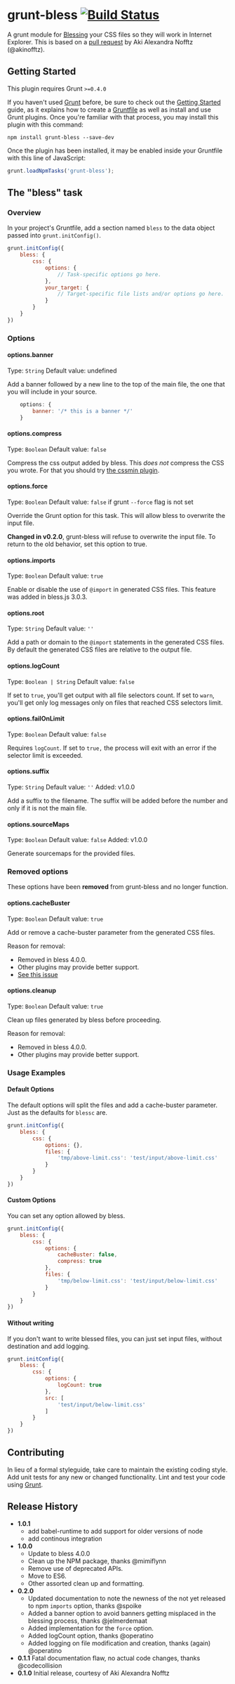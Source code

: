grunt-bless [![Build Status](https://travis-ci.org/BlessCSS/grunt-bless.svg?branch=master)](https://travis-ci.org/BlessCSS/grunt-bless)
===========

A grunt module for [Blessing](http://blesscss.com/) your CSS files so they will work in Internet Explorer. This is based on a [pull request](https://github.com/paulyoung/bless.js/pull/11) by Aki Alexandra Nofftz (@akinofftz).

Getting Started
---------------

This plugin requires Grunt `>=0.4.0`

If you haven't used [Grunt](http://gruntjs.com/) before, be sure to check out the [Getting Started](http://gruntjs.com/getting-started) guide, as it explains how to create a [Gruntfile](http://gruntjs.com/sample-gruntfile) as well as install and use Grunt plugins. Once you're familiar with that process, you may install this plugin with this command:

```shell
npm install grunt-bless --save-dev
```

Once the plugin has been installed, it may be enabled inside your Gruntfile with this line of JavaScript:

```js
grunt.loadNpmTasks('grunt-bless');
```

The "bless" task
----------------

### Overview ###

In your project's Gruntfile, add a section named `bless` to the data object passed into `grunt.initConfig()`.

```js
grunt.initConfig({
	bless: {
		css: {
			options: {
				// Task-specific options go here.
			},
			your_target: {
				// Target-specific file lists and/or options go here.
			}
		}
	}
})
```

### Options ###

#### options.banner ####

Type: `String`
Default value: undefined

Add a banner followed by a new line to the top of the main file, the one that
you will include in your source.

```js
	options: {
		banner: '/* this is a banner */'
	}
```

#### options.compress ####

Type: `Boolean`
Default value: `false`

Compress the css output added by bless. This _does not_ compress the CSS you
wrote. For that you should try [the cssmin plugin](https://github.com/gruntjs/grunt-contrib-cssmin).

#### options.force ####

Type: `Boolean`
Default value: `false` if grunt `--force` flag is not set

Override the Grunt option for this task. This will allow bless to overwrite the
input file.

**Changed in v0.2.0**, grunt-bless will refuse to overwrite the input file. To
return to the old behavior, set this option to true.

#### options.imports ####

Type: `Boolean`
Default value: `true`

Enable or disable the use of `@import` in generated CSS files. This feature was
added in bless.js 3.0.3.

#### options.root ####

Type: `String`
Default value: `''`

Add a path or domain to the `@import` statements in the generated CSS files. By
default the generated CSS files are relative to the output file.

#### options.logCount ####

Type: `Boolean | String`
Default value: `false`

If set to `true`, you'll get output with all file selectors count. If set to `warn`, you'll get only log messages only on files that reached CSS selectors limit.

#### options.failOnLimit ####

Type: `Boolean`
Default value: `false`

Requires `logCount`. If set to `true,` the process will exit with an error if the selector limit is exceeded.

#### options.suffix ####

Type: `String`
Default value: `''`
Added: v1.0.0

Add a suffix to the filename. The suffix will be added before the number and
only if it is not the main file.

#### options.sourceMaps ####

Type: `Boolean`
Default value: `false`
Added: v1.0.0

Generate sourcemaps for the provided files.

### Removed options ###

These options have been **removed** from grunt-bless and no longer function.

#### options.cacheBuster ####

Type: `Boolean`
Default value: `true`

Add or remove a cache-buster parameter from the generated CSS files.

Reason for removal:

- Removed in bless 4.0.0.
- Other plugins may provide better support.
- [See this issue](https://github.com/BlessCSS/bless/issues/57)

#### options.cleanup ####

Type: `Boolean`
Default value: `true`

Clean up files generated by bless before proceeding.

Reason for removal:

- Removed in bless 4.0.0.
- Other plugins may provide better support.


### Usage Examples ###

#### Default Options ####

The default options will split the files and add a cache-buster parameter. Just as the defaults for `blessc` are.

```js
grunt.initConfig({
	bless: {
		css: {
			options: {},
			files: {
				'tmp/above-limit.css': 'test/input/above-limit.css'
			}
		}
	}
})
```

#### Custom Options ####

You can set any option allowed by bless.

```js
grunt.initConfig({
	bless: {
		css: {
			options: {
				cacheBuster: false,
				compress: true
			},
			files: {
				'tmp/below-limit.css': 'test/input/below-limit.css'
			}
		}
	}
})
```

#### Without writing ####

If you don't want to write blessed files, you can just set input files, without destination and add logging.

```js
grunt.initConfig({
	bless: {
		css: {
			options: {
				logCount: true
			},
			src: [
				'test/input/below-limit.css'
			]
		}
	}
})
```

Contributing
------------

In lieu of a formal styleguide, take care to maintain the existing coding style. Add unit tests for any new or changed functionality. Lint and test your code using [Grunt](http://gruntjs.com/).

Release History
---------------

- **1.0.1**
	- add babel-runtime to add support for older versions of node
	- add continous integration
- **1.0.0**
	- Update to bless 4.0.0
	- Clean up the NPM package, thanks @mimiflynn
	- Remove use of deprecated APIs.
	- Move to ES6.
	- Other assorted clean up and formatting.
- **0.2.0**
	- Updated documentation to note the newness of the not yet released to npm `imports` option, thanks @spoike
	- Added a banner option to avoid banners getting misplaced in the blessing process, thanks @jelmerdemaat
	- Added implementation for the `force` option.
	- Added logCount option, thanks @operatino
	- Added logging on file modification and creation, thanks (again) @operatino
- **0.1.1** Fatal documentation flaw, no actual code changes, thanks @codecollision
- **0.1.0** Initial release, courtesy of Aki Alexandra Nofftz
